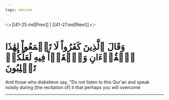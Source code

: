 ```yaml
---
tags: meccan
---
```


👈 [[41-25.md|Prev]] | [[41-27.md|Next]] 👉

# وَقَالَ ٱلَّذِينَ كَفَرُواْ لَا تَسۡمَعُواْ لِهَٰذَا ٱلۡقُرۡءَانِ وَٱلۡغَوۡاْ فِيهِ لَعَلَّكُمۡ تَغۡلِبُونَ

And those who disbelieve say, "Do not listen to this Qur'an and speak noisily during [the recitation of] it that perhaps you will overcome

---

